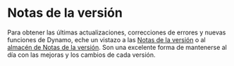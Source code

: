 # Notas de la versión

Para obtener las últimas actualizaciones, correcciones de errores y nuevas funciones de Dynamo, eche un vistazo a las [Notas de la versión](https://github.com/DynamoDS/Dynamo/wiki/Release-Notes) o al [almacén de Notas de la versión](https://github.com/DynamoDS/Dynamo/wiki/Release-Notes-Archive). Son una excelente forma de mantenerse al día con las mejoras y los cambios de cada versión.